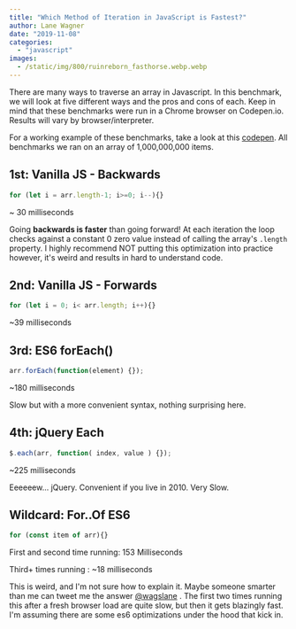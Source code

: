 ```yaml
---
title: "Which Method of Iteration in JavaScript is Fastest?"
author: Lane Wagner
date: "2019-11-08"
categories: 
  - "javascript"
images:
  - /static/img/800/ruinreborn_fasthorse.webp.webp
---
```


There are many ways to traverse an array in Javascript. In this benchmark, we will look at five different ways and the pros and cons of each. Keep in mind that these benchmarks were run in a Chrome browser on Codepen.io. Results will vary by browser/interpreter.

For a working example of these benchmarks, take a look at this [codepen](https://codepen.io/lane-c-wagner/pen/GRRGryr). All benchmarks we ran on an array of 1,000,000,000 items.

## 1st: Vanilla JS - Backwards

```js
for (let i = arr.length-1; i>=0; i--){}
```

~ 30 milliseconds

Going **backwards is faster** than going forward! At each iteration the loop checks against a constant 0 zero value instead of calling the array's `.length` property. I highly recommend NOT putting this optimization into practice however, it's weird and results in hard to understand code.

## 2nd: Vanilla JS - Forwards

```js
for (let i = 0; i< arr.length; i++){}
```

~39 milliseconds

## 3rd: ES6 forEach()

```js
arr.forEach(function(element) {});
```

~180 milliseconds

Slow but with a more convenient syntax, nothing surprising here.

## 4th: jQuery Each

```js
$.each(arr, function( index, value ) {});
```

~225 milliseconds

Eeeeeew... jQuery. Convenient if you live in 2010. Very Slow.

## Wildcard: For..Of ES6

```js
for (const item of arr){}
```

First and second time running: 153 Milliseconds

Third+ times running : ~18 milliseconds

This is weird, and I'm not sure how to explain it. Maybe someone smarter than me can tweet me the answer [@wagslane](https://twitter.com/wagslane) . The first two times running this after a fresh browser load are quite slow, but then it gets blazingly fast. I'm assuming there are some es6 optimizations under the hood that kick in.
